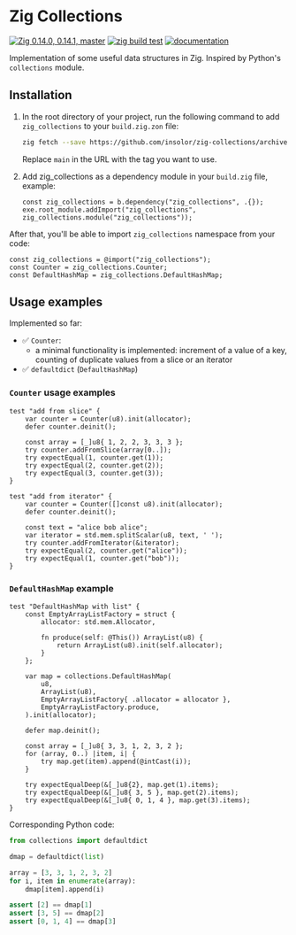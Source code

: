# Zig Collections

[![Zig 0.14.0, 0.14.1, master](https://img.shields.io/badge/Zig-0.14.0%20%7C%200.14.1%20%7C%20master-color?logo=zig&color=%23f3ab20)](https://github.com/ziglang/zig) <!-- see zig tag examples at https://github.com/KurtWagner/what-the-zig -->
[![zig build test](https://github.com/insolor/zig-collections/actions/workflows/zig-build-test.yml/badge.svg)](https://github.com/insolor/zig-collections/actions/workflows/zig-build-test.yml)
[![documentation](https://img.shields.io/badge/docs-mkdocs-708FCC.svg?style=flat)](https://insolor.github.io/zig-collections/)

Implementation of some useful data structures in Zig. Inspired by Python's `collections` module.

## Installation

1. In the root directory of your project, run the following command to add `zig_collections` to your `build.zig.zon` file:

    ```bash
    zig fetch --save https://github.com/insolor/zig-collections/archive/refs/heads/main.zip
    ```

    Replace `main` in the URL with the tag you want to use.

2. Add zig_collections as a dependency module in your `build.zig` file, example:

    ```zig
    const zig_collections = b.dependency("zig_collections", .{});
    exe.root_module.addImport("zig_collections", zig_collections.module("zig_collections"));
    ```

After that, you'll be able to import `zig_collections` namespace from your code:

```zig
const zig_collections = @import("zig_collections");
const Counter = zig_collections.Counter;
const DefaultHashMap = zig_collections.DefaultHashMap;
```

## Usage examples

Implemented so far:

- ✅ `Counter`:
  - a minimal functionality is implemented: increment of a value of a key, counting of duplicate values from a slice or an iterator
- ✅ `defaultdict` (`DefaultHashMap`)

### `Counter` usage examples

```zig
test "add from slice" {
    var counter = Counter(u8).init(allocator);
    defer counter.deinit();

    const array = [_]u8{ 1, 2, 2, 3, 3, 3 };
    try counter.addFromSlice(array[0..]);
    try expectEqual(1, counter.get(1));
    try expectEqual(2, counter.get(2));
    try expectEqual(3, counter.get(3));
}

test "add from iterator" {
    var counter = Counter([]const u8).init(allocator);
    defer counter.deinit();

    const text = "alice bob alice";
    var iterator = std.mem.splitScalar(u8, text, ' ');
    try counter.addFromIterator(&iterator);
    try expectEqual(2, counter.get("alice"));
    try expectEqual(1, counter.get("bob"));
}
```

### `DefaultHashMap` example

```zig
test "DefaultHashMap with list" {
    const EmptyArrayListFactory = struct {
        allocator: std.mem.Allocator,

        fn produce(self: @This()) ArrayList(u8) {
            return ArrayList(u8).init(self.allocator);
        }
    };

    var map = collections.DefaultHashMap(
        u8,
        ArrayList(u8),
        EmptyArrayListFactory{ .allocator = allocator },
        EmptyArrayListFactory.produce,
    ).init(allocator);

    defer map.deinit();

    const array = [_]u8{ 3, 3, 1, 2, 3, 2 };
    for (array, 0..) |item, i| {
        try map.get(item).append(@intCast(i));
    }

    try expectEqualDeep(&[_]u8{2}, map.get(1).items);
    try expectEqualDeep(&[_]u8{ 3, 5 }, map.get(2).items);
    try expectEqualDeep(&[_]u8{ 0, 1, 4 }, map.get(3).items);
}
```

Corresponding Python code:

```python
from collections import defaultdict

dmap = defaultdict(list)

array = [3, 3, 1, 2, 3, 2]
for i, item in enumerate(array):
    dmap[item].append(i)

assert [2] == dmap[1]
assert [3, 5] == dmap[2]
assert [0, 1, 4] == dmap[3]
```
